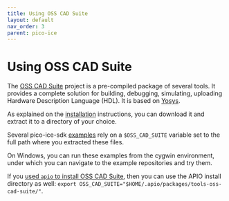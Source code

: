 ```yaml
---
title: Using OSS CAD Suite
layout: default
nav_order: 3
parent: pico-ice
---
```


# Using OSS CAD Suite

The [OSS CAD Suite](https://github.com/YosysHQ/oss-cad-suite-build) project is a pre-compiled package of several tools.
It provides a complete solution for building, debugging, simulating, uploading Hardware Description Language (HDL).
It is based on [Yosys](https://github.com/YosysHQ/).

As explained on the [installation](https://github.com/YosysHQ/oss-cad-suite-build#installation) instructions,
you can download it and extract it to a directory of your choice.

Several pico-ice-sdk [examples](https://github.com/tinyvision-ai-inc/pico-ice-sdk/tree/main/examples) rely on a
`$OSS_CAD_SUITE` variable set to the full path where you extracted these files.

On Windows, you can run these examples from the cygwin environment,
under which you can navigate to the example repositories and try them.

If you [used `apio` to install OSS CAD Suite](/using_apio.html),
then you can use the APIO install directory as well:
`export OSS_CAD_SUITE="$HOME/.apio/packages/tools-oss-cad-suite/"`.
